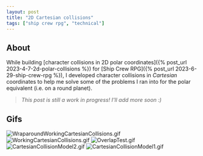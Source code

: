 ```yaml
---
layout: post
title: "2D Cartesian collisions"
tags: ["ship crew rpg", "technical"]
---
```


## About

While building [character collisions in 2D polar coordinates]({% post_url 2023-4-7-2d-polar-collisions %}) for [Ship Crew RPG]({% post_url 2023-6-29-ship-crew-rpg %}), I developed character collisions in *Cartesian* coordinates to help me solve some of the problems I ran into for the polar equivalent (i.e. on a round planet). 

> _This post is still a work in progress! I'll add more soon :)_

## Gifs

![WraparoundWorkingCartesianCollisions.gif](https://drive.google.com/uc?id=1-HDtz1XowQcgN2_TEnba8T53CJjfcY2Y&export=download)
![WorkingCartesianCollisions.gif](https://drive.google.com/uc?id=1pxuuY1LiAfSwT1eP385bTBM44pB0WkzU&export=download)
![OverlapTest.gif](https://drive.google.com/uc?id=16-ZjVwsL_LLJHm60u6dbS8UgivcOA8y4&export=download)
![CartesianCollisionModel2.gif](https://drive.google.com/uc?id=1M6eU7KT3vkJFDnJVI92TZ2oTqwYVCWSf&export=download)
![CartesianCollisionModel1.gif](https://drive.google.com/uc?id=1IRT4OLrLRkg3F-SAvGyXfPtrZdW-X7vH&export=download)
